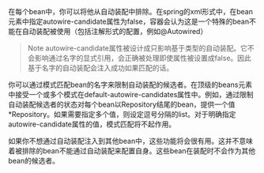 在每个bean中，你可以将他从自动装配中排除。在spring的xml形式中，在bean元素中指定autowire-candidate属性为false，容器会认为这是一个特殊的bean不能在自动装配被使用（包括注解形式的配置，例如@Autowired）

>Note
>autowire-candidate属性被设计成只影响基于类型的自动装配。它不会影响通过名字的显式引用，会正确被处理即使属性被设置成false。因此基于名字的自动装配会注入成功如果匹配的话。

你可以通过模式匹配bean的名字来限制自动装配的候选者。在顶级的beans元素中接受一个或多个模式在default-autowire-candidates属性中。例如，通过限制自动装配候选者的状态对每个bean以Repository结尾的bean，提供一个值*Repository。如果需要指定多个值，则设定逗号分隔的list。对于明确指定autowire-candidate属性的值，模式匹配将不起作用。

如果你不想通过自动装配注入到其他bean中，这些功能将会很有用。这并不意味着被排除的bean不能通过自动装配来配置自身。这些bean在装配时不会作为其他bean的候选者。